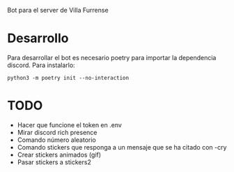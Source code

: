 Bot para el server de Villa Furrense

# Desarrollo
Para desarrollar el bot es necesario poetry para importar la dependencia discord. Para instalarlo:
```
python3 -m poetry init --no-interaction
```

# TODO
- Hacer que funcione el token en .env
- Mirar discord rich presence
- Comando número aleatorio
- Comando stickers que responga a un mensaje que se ha citado con -cry
- Crear stickers animados (gif)
- Pasar stickers a stickers2